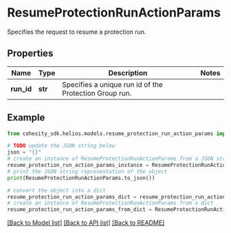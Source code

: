 # ResumeProtectionRunActionParams

Specifies the request to resume a protection run.

## Properties

Name | Type | Description | Notes
------------ | ------------- | ------------- | -------------
**run_id** | **str** | Specifies a unique run id of the Protection Group run. | 

## Example

```python
from cohesity_sdk.helios.models.resume_protection_run_action_params import ResumeProtectionRunActionParams

# TODO update the JSON string below
json = "{}"
# create an instance of ResumeProtectionRunActionParams from a JSON string
resume_protection_run_action_params_instance = ResumeProtectionRunActionParams.from_json(json)
# print the JSON string representation of the object
print(ResumeProtectionRunActionParams.to_json())

# convert the object into a dict
resume_protection_run_action_params_dict = resume_protection_run_action_params_instance.to_dict()
# create an instance of ResumeProtectionRunActionParams from a dict
resume_protection_run_action_params_from_dict = ResumeProtectionRunActionParams.from_dict(resume_protection_run_action_params_dict)
```
[[Back to Model list]](../README.md#documentation-for-models) [[Back to API list]](../README.md#documentation-for-api-endpoints) [[Back to README]](../README.md)


